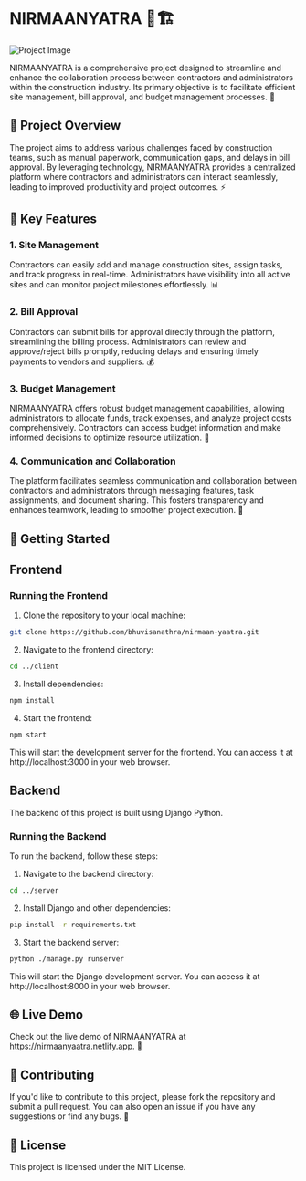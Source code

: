 # NIRMAANYATRA 🚧🏗️

![Project Image](https://github.com/bhuvisanathra/nirmaan-yaatra/assets/68009290/56bd0a33-72d2-45b2-a730-b92bf52814b8)

NIRMAANYATRA is a comprehensive project designed to streamline and enhance the collaboration process between contractors and administrators within the construction industry. Its primary objective is to facilitate efficient site management, bill approval, and budget management processes. 🤝

## 📖 Project Overview

The project aims to address various challenges faced by construction teams, such as manual paperwork, communication gaps, and delays in bill approval. By leveraging technology, NIRMAANYATRA provides a centralized platform where contractors and administrators can interact seamlessly, leading to improved productivity and project outcomes. ⚡

## 🔑 Key Features

### 1. Site Management

Contractors can easily add and manage construction sites, assign tasks, and track progress in real-time. Administrators have visibility into all active sites and can monitor project milestones effortlessly. 📊

### 2. Bill Approval

Contractors can submit bills for approval directly through the platform, streamlining the billing process. Administrators can review and approve/reject bills promptly, reducing delays and ensuring timely payments to vendors and suppliers. 💰

### 3. Budget Management

NIRMAANYATRA offers robust budget management capabilities, allowing administrators to allocate funds, track expenses, and analyze project costs comprehensively. Contractors can access budget information and make informed decisions to optimize resource utilization. 💸

### 4. Communication and Collaboration

The platform facilitates seamless communication and collaboration between contractors and administrators through messaging features, task assignments, and document sharing. This fosters transparency and enhances teamwork, leading to smoother project execution. 📢

## 🚀 Getting Started

## Frontend

### Running the Frontend

1. Clone the repository to your local machine:

```bash
git clone https://github.com/bhuvisanathra/nirmaan-yaatra.git
```

2. Navigate to the frontend directory:

```bash
cd ../client
```

3. Install dependencies:

```bash
npm install
```

4. Start the frontend:

```bash
npm start
```

This will start the development server for the frontend. You can access it at http://localhost:3000 in your web browser.

## Backend

The backend of this project is built using Django Python.

### Running the Backend

To run the backend, follow these steps:

1. Navigate to the backend directory:

```bash
cd ../server
```

2. Install Django and other dependencies:

```bash
pip install -r requirements.txt
```

3. Start the backend server:

```bash
python ./manage.py runserver
```

This will start the Django development server. You can access it at http://localhost:8000 in your web browser.

## 🌐 Live Demo

Check out the live demo of NIRMAANYATRA at https://nirmaanyaatra.netlify.app. 🚀

## 🤝 Contributing

If you'd like to contribute to this project, please fork the repository and submit a pull request. You can also open an issue if you have any suggestions or find any bugs. 🐛

## 📄 License

This project is licensed under the MIT License.
